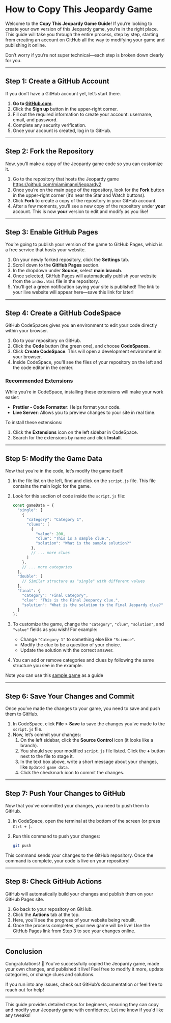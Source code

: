 # How to Copy This Jeopardy Game

Welcome to the **Copy This Jeopardy Game Guide**! If you’re looking to create your own version of this Jeopardy game, you’re in the right place. This guide will take you through the entire process, step by step, starting from creating an account on GitHub all the way to modifying your game and publishing it online.

Don’t worry if you’re not super technical—each step is broken down clearly for you.

---

## Step 1: Create a GitHub Account

If you don’t have a GitHub account yet, let’s start there.

1. **Go to [GitHub.com](https://github.com/)**.
2. Click the **Sign up** button in the upper-right corner.
3. Fill out the required information to create your account: username, email, and password.
4. Complete any security verification.
5. Once your account is created, log in to GitHub.

---

## Step 2: Fork the Repository

Now, you’ll make a copy of the Jeopardy game code so you can customize it.

1. Go to the repository that hosts the Jeopardy game https://github.com/miamimanni/jeopardy2
2. Once you’re on the main page of the repository, look for the **Fork** button in the upper-right corner (it’s near the Star and Watch buttons).
3. Click **Fork** to create a copy of the repository in your GitHub account.
4. After a few moments, you’ll see a new copy of the repository under **your** account. This is now **your** version to edit and modify as you like!

---

## Step 3: Enable GitHub Pages

You’re going to publish your version of the game to GitHub Pages, which is a free service that hosts your website.

1. On your newly forked repository, click the **Settings** tab.
2. Scroll down to the **GitHub Pages** section.
3. In the dropdown under **Source**, select **main branch**.
4. Once selected, GitHub Pages will automatically publish your website from the `index.html` file in the repository.
5. You’ll get a green notification saying your site is published! The link to your live website will appear here—save this link for later!

---

## Step 4: Create a GitHub CodeSpace

GitHub CodeSpaces gives you an environment to edit your code directly within your browser.

1. Go to your repository on GitHub.
2. Click the **Code** button (the green one), and choose **CodeSpaces**.
3. Click **Create CodeSpace**. This will open a development environment in your browser.
4. Inside CodeSpace, you’ll see the files of your repository on the left and the code editor in the center.

### Recommended Extensions

While you’re in CodeSpace, installing these extensions will make your work easier:
- **Prettier - Code Formatter**: Helps format your code.
- **Live Server**: Allows you to preview changes to your site in real time.

To install these extensions:
1. Click the **Extensions** icon on the left sidebar in CodeSpace.
2. Search for the extensions by name and click **Install**.

---

## Step 5: Modify the Game Data

Now that you’re in the code, let’s modify the game itself!

1. In the file list on the left, find and click on the `script.js` file. This file contains the main logic for the game.
2. Look for this section of code inside the `script.js` file:

   ```javascript
   const gameData = {
     "single": [
       {
         "category": "Category 1",
         "clues": [
           {
             "value": 200,
             "clue": "This is a sample clue.",
             "solution": "What is the sample solution?"
           },
           // ... more clues
         ]
       },
       // ... more categories
     ],
     "double": [
       // Similar structure as "single" with different values
     ],
     "final": {
       "category": "Final Category",
       "clue": "This is the Final Jeopardy clue.",
       "solution": "What is the solution to the Final Jeopardy clue?"
     }
   };
   ```

3. To customize the game, change the `"category"`, `"clue"`, `"solution"`, and `"value"` fields as you wish! For example:
   - Change `"Category 1"` to something else like `"Science"`.
   - Modify the clue to be a question of your choice.
   - Update the solution with the correct answer.
4. You can add or remove categories and clues by following the same structure you see in the example.

Note you can use this [sample game](https://github.com/miamimanni/jeopardy2/blob/main/sample_game.json) as a guide

---

## Step 6: Save Your Changes and Commit

Once you’ve made the changes to your game, you need to save and push them to GitHub.

1. In CodeSpace, click **File** > **Save** to save the changes you’ve made to the `script.js` file.
2. Now, let’s commit your changes:
   1. On the left sidebar, click the **Source Control** icon (it looks like a branch).
   2. You should see your modified `script.js` file listed. Click the **+** button next to the file to stage it.
   3. In the text box above, write a short message about your changes, like `Updated game data`.
   4. Click the checkmark icon to commit the changes.

---

## Step 7: Push Your Changes to GitHub

Now that you’ve committed your changes, you need to push them to GitHub.

1. In CodeSpace, open the terminal at the bottom of the screen (or press `Ctrl + `).
2. Run this command to push your changes:

   ```bash
   git push
   ```

This command sends your changes to the GitHub repository. Once the command is complete, your code is live on your repository!

---

## Step 8: Check GitHub Actions

GitHub will automatically build your changes and publish them on your GitHub Pages site.

1. Go back to your repository on GitHub.
2. Click the **Actions** tab at the top.
3. Here, you’ll see the progress of your website being rebuilt.
4. Once the process completes, your new game will be live! Use the GitHub Pages link from Step 3 to see your changes online.

---

## Conclusion

Congratulations! 🎉 You’ve successfully copied the Jeopardy game, made your own changes, and published it live! Feel free to modify it more, update categories, or change clues and solutions.

If you run into any issues, check out GitHub’s documentation or feel free to reach out for help!

---

This guide provides detailed steps for beginners, ensuring they can copy and modify your Jeopardy game with confidence. Let me know if you'd like any tweaks!
